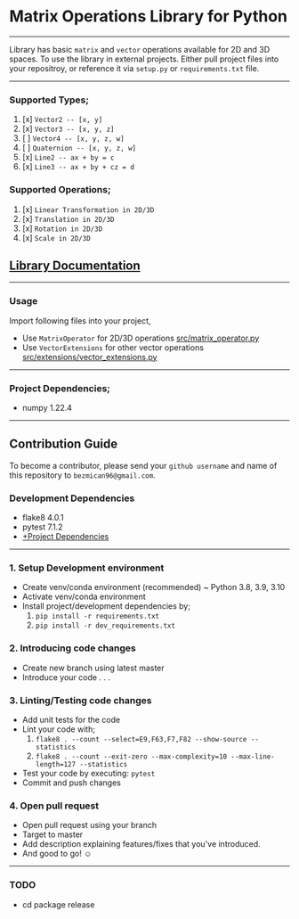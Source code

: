 
# Matrix Operations Library for Python

---

Library has basic `matrix` and `vector` operations available for 2D and 3D
spaces. To use the library in external projects. Either pull project files
into your repositroy, or reference it via `setup.py` or `requirements.txt`
file.

---

### Supported Types;
1. [x] `Vector2 -- [x, y]`
2. [x] `Vector3 -- [x, y, z]`
3. [ ] `Vector4 -- [x, y, z, w]`
4. [ ] `Quaternion -- [x, y, z, w]`
5. [x] `Line2 -- ax + by = c`
6. [x] `Line3 -- ax + by + cz = d`

### Supported Operations;
1. [x] `Linear Transformation in 2D/3D`
2. [x] `Translation in 2D/3D`
3. [x] `Rotation in 2D/3D`
4. [x] `Scale in 2D/3D`



## [Library Documentation](https://github.com/kirisakiken/matrix-operations-py/blob/master/.docs/MatrixOperator.md#matrix-operator)

---

### Usage

Import following files into your project,
- Use `MatrixOperator` for 2D/3D operations [src/matrix_operator.py](https://github.com/kirisakiken/matrix-operations-py/blob/master/src/matrix_operator.py)
- Use `VectorExtensions` for other vector operations [src/extensions/vector_extensions.py](https://github.com/kirisakiken/matrix-operations-py/blob/master/src/extensions/vector_extensions.py)

---

### Project Dependencies;
- numpy 1.22.4

---

## Contribution Guide

To become a contributor, please send your `github username` and name of this repository to `bezmican96@gmail.com`.

### Development Dependencies

- flake8 4.0.1
- pytest 7.1.2
- [+Project Dependencies](https://github.com/kirisakiken/matrix-operations-py#dependencies)

---

### 1. Setup Development environment

- Create venv/conda environment (recommended) ~ Python 3.8, 3.9, 3.10
- Activate venv/conda environment
- Install project/development dependencies by;
  1. `pip install -r requirements.txt`
  2. `pip install -r dev_requirements.txt`

### 2. Introducing code changes

- Create new branch using latest master
- Introduce your code . . .


### 3. Linting/Testing code changes

- Add unit tests for the code
- Lint your code with;
  1. `flake8 . --count --select=E9,F63,F7,F82 --show-source --statistics`
  2. `flake8 . --count --exit-zero --max-complexity=10 --max-line-length=127 --statistics`
- Test your code by executing: `pytest`
- Commit and push changes


### 4. Open pull request

- Open pull request using your branch
- Target to master
- Add description explaining features/fixes that you've introduced.
- And good to go! ☺

---

### TODO
- cd package release
